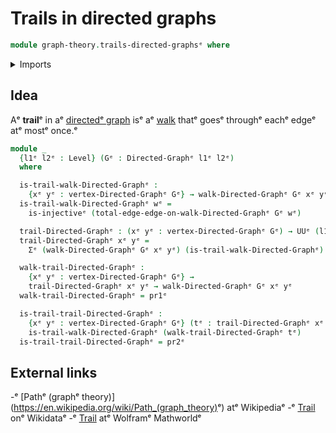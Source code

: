 # Trails in directed graphs

```agda
module graph-theory.trails-directed-graphsᵉ where
```

<details><summary>Imports</summary>

```agda
open import foundation.dependent-pair-typesᵉ
open import foundation.injective-mapsᵉ
open import foundation.universe-levelsᵉ

open import graph-theory.directed-graphsᵉ
open import graph-theory.walks-directed-graphsᵉ
```

</details>

## Idea

Aᵉ **trail**ᵉ in aᵉ [directedᵉ graph](graph-theory.directed-graphs.mdᵉ) isᵉ aᵉ
[walk](graph-theory.walks-directed-graphs.mdᵉ) thatᵉ goesᵉ throughᵉ eachᵉ edgeᵉ atᵉ
mostᵉ once.ᵉ

```agda
module _
  {l1ᵉ l2ᵉ : Level} (Gᵉ : Directed-Graphᵉ l1ᵉ l2ᵉ)
  where

  is-trail-walk-Directed-Graphᵉ :
    {xᵉ yᵉ : vertex-Directed-Graphᵉ Gᵉ} → walk-Directed-Graphᵉ Gᵉ xᵉ yᵉ → UUᵉ (l1ᵉ ⊔ l2ᵉ)
  is-trail-walk-Directed-Graphᵉ wᵉ =
    is-injectiveᵉ (total-edge-edge-on-walk-Directed-Graphᵉ Gᵉ wᵉ)

  trail-Directed-Graphᵉ : (xᵉ yᵉ : vertex-Directed-Graphᵉ Gᵉ) → UUᵉ (l1ᵉ ⊔ l2ᵉ)
  trail-Directed-Graphᵉ xᵉ yᵉ =
    Σᵉ (walk-Directed-Graphᵉ Gᵉ xᵉ yᵉ) (is-trail-walk-Directed-Graphᵉ)

  walk-trail-Directed-Graphᵉ :
    {xᵉ yᵉ : vertex-Directed-Graphᵉ Gᵉ} →
    trail-Directed-Graphᵉ xᵉ yᵉ → walk-Directed-Graphᵉ Gᵉ xᵉ yᵉ
  walk-trail-Directed-Graphᵉ = pr1ᵉ

  is-trail-trail-Directed-Graphᵉ :
    {xᵉ yᵉ : vertex-Directed-Graphᵉ Gᵉ} (tᵉ : trail-Directed-Graphᵉ xᵉ yᵉ) →
    is-trail-walk-Directed-Graphᵉ (walk-trail-Directed-Graphᵉ tᵉ)
  is-trail-trail-Directed-Graphᵉ = pr2ᵉ
```

## External links

-ᵉ [Pathᵉ (graphᵉ theory)](<https://en.wikipedia.org/wiki/Path_(graph_theory)>ᵉ) atᵉ
  Wikipediaᵉ
-ᵉ [Trail](https://www.wikidata.org/entity/Q17455228ᵉ) onᵉ Wikidataᵉ
-ᵉ [Trail](https://mathworld.wolfram.com/Trail.htmlᵉ) atᵉ Wolframᵉ Mathworldᵉ